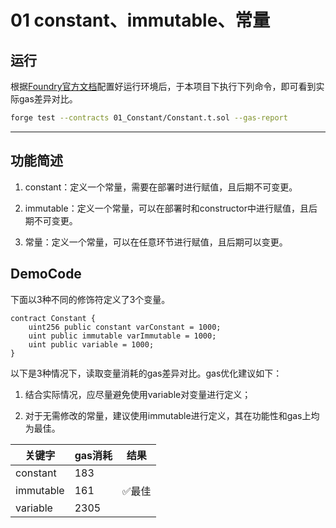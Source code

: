 # 01 constant、immutable、常量

## 运行

根据[Foundry官方文档](https://getfoundry.sh/)配置好运行环境后，于本项目下执行下列命令，即可看到实际gas差异对比。

````bash
forge test --contracts 01_Constant/Constant.t.sol --gas-report 
````

----

## 功能简述

1. constant：定义一个常量，需要在部署时进行赋值，且后期不可变更。

2. immutable：定义一个常量，可以在部署时和constructor中进行赋值，且后期不可变更。

3. 常量：定义一个常量，可以在任意环节进行赋值，且后期可以变更。

## DemoCode

下面以3种不同的修饰符定义了3个变量。

````solidity
contract Constant {
    uint256 public constant varConstant = 1000;
    uint public immutable varImmutable = 1000;
    uint public variable = 1000;
}
````

以下是3种情况下，读取变量消耗的gas差异对比。gas优化建议如下：

1. 结合实际情况，应尽量避免使用variable对变量进行定义；

2. 对于无需修改的常量，建议使用immutable进行定义，其在功能性和gas上均为最佳。

| 关键字    | gas消耗 | 结果  |
|-----------|---------|-------|
| constant  | 183     |       |
| immutable | 161     | ✅最佳 |
| variable  | 2305    |       |